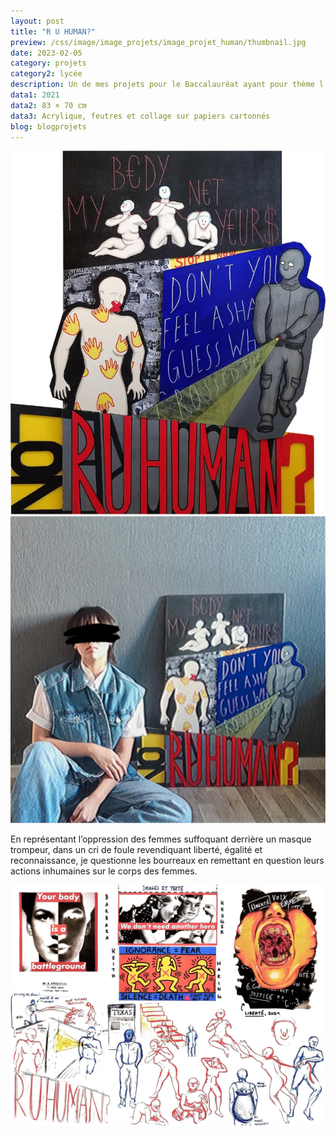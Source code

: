 ```yaml
---
layout: post
title: "R U HUMAN?"
preview: /css/image/image_projets/image_projet_human/thumbnail.jpg
date: 2023-02-05
category: projets 
category2: lycée
description: Un de mes projets pour le Baccalauréat ayant pour thème l'oppression des femmes
data1: 2021
data2: 83 × 70 cm
data3: Acrylique, feutres et collage sur papiers cartonnés
blog: blogprojets
---
```


<div class="image_container">
<div><img onclick="Zoom(this)" class="img-gallery" src="/css/image/image_projets/image_projet_human/img1.jpg"></div>
<div><img onclick="Zoom(this)" class="img-gallery" src="/css/image/image_projets/image_projet_human/img2.jpg"></div>
</div>

En représentant l’oppression des femmes suffoquant derrière un masque trompeur, dans un cri de foule revendiquant liberté, égalité et reconnaissance, je questionne les bourreaux en remettant en question leurs actions inhumaines sur le corps des femmes.

<div class="image_container">
<div><img onclick="Zoom(this)" class="img-gallery" src="/css/image/image_projets/image_projet_human/img3.jpg"></div>
</div>
